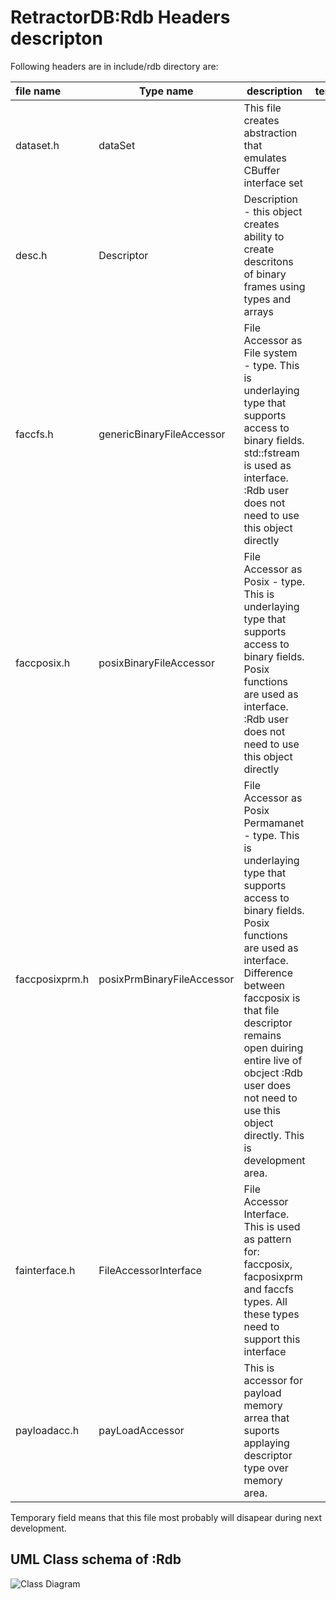 # RetractorDB:Rdb Headers descripton

Following headers are in include/rdb directory are:

file name|Type name|description|temporary
:--|---|---|--:
dataset.h|dataSet|This file creates abstraction that emulates CBuffer interface set|yes
desc.h|Descriptor|Description - this object creates ability to create descritons of binary frames using types and arrays|no
faccfs.h|genericBinaryFileAccessor|File Accessor as File system - type. This is underlaying type that supports access to binary fields. std::fstream is used as interface. :Rdb user does not need to use this object directly|?
faccposix.h|posixBinaryFileAccessor|File Accessor as Posix - type. This is underlaying type that supports access to binary fields. Posix functions are used as interface. :Rdb user does not need to use this object directly|?
faccposixprm.h|posixPrmBinaryFileAccessor|File Accessor as Posix Permamanet - type. This is underlaying type that supports access to binary fields. Posix functions are used as interface. Difference between faccposix is that file descriptor remains open duiring entire live of obcject :Rdb user does not need to use this object directly. This is development area.|no
fainterface.h|FileAccessorInterface|File Accessor Interface. This is used as pattern for: faccposix, facposixprm and faccfs types. All these types need to support this interface|yes
payloadacc.h|payLoadAccessor|This is accessor for payload memory arrea that suports applaying descriptor type over memory area.|yes

Temporary field means that this file most probably will disapear during next development.

## UML Class schema of :Rdb

[https://www.visual-paradigm.com/guide/uml-unified-modeling-language/uml-aggregation-vs-composition/]: <>


![Class Diagram](http://www.plantuml.com/plantuml/proxy?src=https://raw.githubusercontent.com/michalwidera/retractordb/issue_17/src/include/rdb/rdb.puml)

